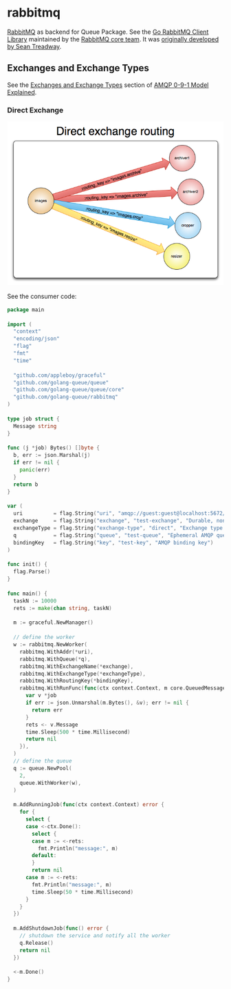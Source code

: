# rabbitmq

[RabbitMQ](https://www.rabbitmq.com/) as backend for Queue Package. See the [Go RabbitMQ Client Library](https://github.com/rabbitmq/amqp091-go) maintained by the [RabbitMQ core team](https://github.com/rabbitmq). It was [originally developed by Sean Treadway](https://github.com/streadway/amqp).

## Exchanges and Exchange Types

See the [Exchanges and Exchange Types][11] section of [AMQP 0-9-1 Model Explained][12].

[11]:https://www.rabbitmq.com/tutorials/amqp-concepts.html#exchanges
[12]:https://www.rabbitmq.com/tutorials/amqp-concepts.html

### Direct Exchange

![direct-exchange](./images/exchange-direct.png)

See the consumer code:

```go
package main

import (
  "context"
  "encoding/json"
  "flag"
  "fmt"
  "time"

  "github.com/appleboy/graceful"
  "github.com/golang-queue/queue"
  "github.com/golang-queue/queue/core"
  "github.com/golang-queue/rabbitmq"
)

type job struct {
  Message string
}

func (j *job) Bytes() []byte {
  b, err := json.Marshal(j)
  if err != nil {
    panic(err)
  }
  return b
}

var (
  uri          = flag.String("uri", "amqp://guest:guest@localhost:5672/", "AMQP URI")
  exchange     = flag.String("exchange", "test-exchange", "Durable, non-auto-deleted AMQP exchange name")
  exchangeType = flag.String("exchange-type", "direct", "Exchange type - direct|fanout|topic|x-custom")
  q            = flag.String("queue", "test-queue", "Ephemeral AMQP queue name")
  bindingKey   = flag.String("key", "test-key", "AMQP binding key")
)

func init() {
  flag.Parse()
}

func main() {
  taskN := 10000
  rets := make(chan string, taskN)

  m := graceful.NewManager()

  // define the worker
  w := rabbitmq.NewWorker(
    rabbitmq.WithAddr(*uri),
    rabbitmq.WithQueue(*q),
    rabbitmq.WithExchangeName(*exchange),
    rabbitmq.WithExchangeType(*exchangeType),
    rabbitmq.WithRoutingKey(*bindingKey),
    rabbitmq.WithRunFunc(func(ctx context.Context, m core.QueuedMessage) error {
      var v *job
      if err := json.Unmarshal(m.Bytes(), &v); err != nil {
        return err
      }
      rets <- v.Message
      time.Sleep(500 * time.Millisecond)
      return nil
    }),
  )
  // define the queue
  q := queue.NewPool(
    2,
    queue.WithWorker(w),
  )

  m.AddRunningJob(func(ctx context.Context) error {
    for {
      select {
      case <-ctx.Done():
        select {
        case m := <-rets:
          fmt.Println("message:", m)
        default:
        }
        return nil
      case m := <-rets:
        fmt.Println("message:", m)
        time.Sleep(50 * time.Millisecond)
      }
    }
  })

  m.AddShutdownJob(func() error {
    // shutdown the service and notify all the worker
    q.Release()
    return nil
  })

  <-m.Done()
}
```
